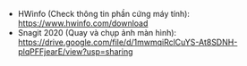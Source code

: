 - HWinfo (Check thông tin phần cứng máy tính): https://www.hwinfo.com/download
- Snagit 2020 (Quay và chụp ảnh màn hình): https://drive.google.com/file/d/1mwmqiRclCuYS-At8SDNH-plqPFFjearE/view?usp=sharing
